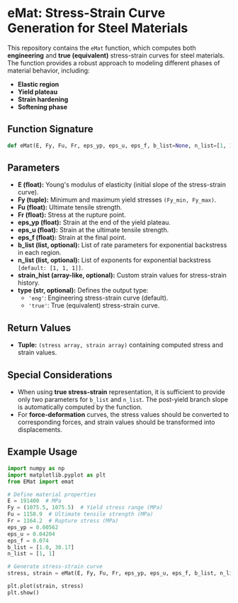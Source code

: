 # eMat: Stress-Strain Curve Generation for Steel Materials

This repository contains the `eMat` function, which computes both **engineering** and **true (equivalent)** stress-strain curves for steel materials. The function provides a robust approach to modeling different phases of material behavior, including:
- **Elastic region**
- **Yield plateau**
- **Strain hardening**
- **Softening phase**

## Function Signature
```python
def eMat(E, Fy, Fu, Fr, eps_yp, eps_u, eps_f, b_list=None, n_list=[1, 1, 1], strain_hist=None, type="eng"):
```

## Parameters
- **E (float):** Young's modulus of elasticity (initial slope of the stress-strain curve).
- **Fy (tuple):** Minimum and maximum yield stresses `(Fy_min, Fy_max)`.
- **Fu (float):** Ultimate tensile strength.
- **Fr (float):** Stress at the rupture point.
- **eps_yp (float):** Strain at the end of the yield plateau.
- **eps_u (float):** Strain at the ultimate tensile strength.
- **eps_f (float):** Strain at the final point.
- **b_list (list, optional):** List of rate parameters for exponential backstress in each region.
- **n_list (list, optional):** List of exponents for exponential backstress `[default: [1, 1, 1]]`.
- **strain_hist (array-like, optional):** Custom strain values for stress-strain history.
- **type (str, optional):** Defines the output type:
  - `'eng'`: Engineering stress-strain curve (default).
  - `'true'`: True (equivalent) stress-strain curve.

## Return Values
- **Tuple:** `(stress array, strain array)` containing computed stress and strain values.

## Special Considerations
- When using **true stress-strain** representation, it is sufficient to provide only two parameters for `b_list` and `n_list`. The post-yield branch slope is automatically computed by the function.
- For **force-deformation** curves, the stress values should be converted to corresponding forces, and strain values should be transformed into displacements.

## Example Usage
```python
import numpy as np
import matplotlib.pyplot as plt
from EMat import emat

# Define material properties
E = 191400  # MPa
Fy = (1075.5, 1075.5)  # Yield stress range (MPa)
Fu = 1158.9  # Ultimate tensile strength (MPa)
Fr = 1164.2  # Rupture stress (MPa)
eps_yp = 0.00562
eps_u = 0.04204
eps_f = 0.074
b_list = [1.0, 30.17]
n_list = [1, 1]

# Generate stress-strain curve
stress, strain = eMat(E, Fy, Fu, Fr, eps_yp, eps_u, eps_f, b_list, n_list, type="true")

plt.plot(strain, stress)
plt.show()
